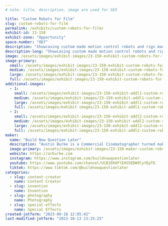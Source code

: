 ```yaml
---
# note: title, description, image are used for SEO

title: "Custom Robots for Film"
slug: custom-robots-for-film
permalink: /exhibits/custom-robots-for-film/
exhibit-id: 23-150
exhibit-zone: "Opportunity"
space-number: "OD7"
description: "Showcasing custom made motion control robots and rigs made for film and commercials. "
description-long: "Showcasing custom made motion control robots and rigs made for film and commercials. From Rigs made in my garage paired with high speed cameras to capture images in slow motion. "
image: /assets/images/exhibit-images/23-150-exhibit-custom-robots-for-film-104225455-10214254633354558-2156482254433162842-n-large.jpg
image-primary: 
  small: /assets/images/exhibit-images/23-150-exhibit-custom-robots-for-film-104225455-10214254633354558-2156482254433162842-n-small.jpg
  medium: /assets/images/exhibit-images/23-150-exhibit-custom-robots-for-film-104225455-10214254633354558-2156482254433162842-n-medium.jpg
  large: /assets/images/exhibit-images/23-150-exhibit-custom-robots-for-film-104225455-10214254633354558-2156482254433162842-n-large.jpg
  full: /assets/images/exhibit-images/23-150-exhibit-custom-robots-for-film-104225455-10214254633354558-2156482254433162842-n-full.jpg
additional-images: 
  - 1:
    small: /assets/images/exhibit-images/23-150-exhibit-addl1-custom-robots-for-film-screenshot-2023-09-18-112838-small.jpg
    medium: /assets/images/exhibit-images/23-150-exhibit-addl1-custom-robots-for-film-screenshot-2023-09-18-112838-medium.jpg
    large: /assets/images/exhibit-images/23-150-exhibit-addl1-custom-robots-for-film-screenshot-2023-09-18-112838-large.jpg
    full: /assets/images/exhibit-images/23-150-exhibit-addl1-custom-robots-for-film-screenshot-2023-09-18-112838-full.jpg
  - 2:
    small: /assets/images/exhibit-images/23-150-exhibit-addl2-custom-robots-for-film-screenshot-2023-09-18-112936-small.jpg
    medium: /assets/images/exhibit-images/23-150-exhibit-addl2-custom-robots-for-film-screenshot-2023-09-18-112936-medium.jpg
    large: /assets/images/exhibit-images/23-150-exhibit-addl2-custom-robots-for-film-screenshot-2023-09-18-112936-large.jpg
    full: /assets/images/exhibit-images/23-150-exhibit-addl2-custom-robots-for-film-screenshot-2023-09-18-112936-full.jpg
maker: 
  name: "Build Now Question Later"
  description: "Austin Burke is a Commercial Cinematographer turned maker. From what started out to shooting commercials and lead to building custom camera rigs to film complex shots lead to a world of experimentation building all sorts of projects from practical devices to crazy art pieces."
  image-primary: /assets/images/exhibit-images/23-150-maker-custom-robots-for-film-buildnowquestionlater-medium.jpg
  website: https://arburke.com
  instagram: https://www.instagram.com/buildnowquestionlater
  youtube: https://www.youtube.com/channel/UCB1EKHFlEHS5EDW9lyYEpTQ
  tiktok: https://www.tiktok.com/@buildnowquestionlater
categories: 
  - slug: content-creator
    name: Content Creator
  - slug: invention
    name: Invention
  - slug: photography
    name: Photography
  - slug: special-effects
    name: Special Effects
created-jotform: "2023-09-18 12:05:42"
last-modified-jotform: "2023-10-13 23:25:25"
last-exported: "2023-10-30 08:11:11"
sitemap: false

---
```

